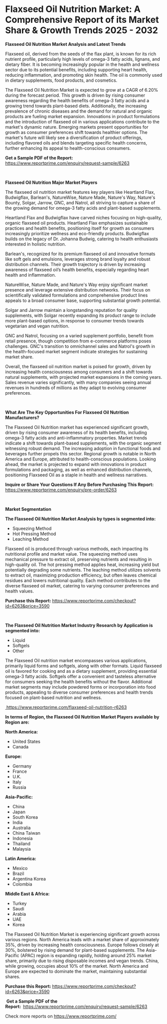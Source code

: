 <p><h1>Flaxseed Oil Nutrition Market: A Comprehensive Report of its Market Share & Growth Trends 2025 - 2032</h1></p><p><strong>Flaxseed Oil Nutrition Market Analysis and Latest Trends</strong></p>
<p><p>Flaxseed oil, derived from the seeds of the flax plant, is known for its rich nutrient profile, particularly high levels of omega-3 fatty acids, lignans, and dietary fiber. It is becoming increasingly popular in the health and wellness sector due to its potential benefits, including supporting heart health, reducing inflammation, and promoting skin health. The oil is commonly used in dietary supplements, food products, and cosmetics.</p><p>The Flaxseed Oil Nutrition Market is expected to grow at a CAGR of 6.20% during the forecast period. This growth is driven by rising consumer awareness regarding the health benefits of omega-3 fatty acids and a growing trend towards plant-based diets. Additionally, the increasing prevalence of chronic diseases and the demand for natural and organic products are fueling market expansion. Innovations in product formulations and the introduction of flaxseed oil in various applications contribute to the market's dynamic nature. Emerging markets present opportunities for growth as consumer preferences shift towards healthier options. The market's future will likely see a diversification of product offerings, including flavored oils and blends targeting specific health concerns, further enhancing its appeal to health-conscious consumers.</p></p>
<p><strong>Get a Sample PDF of the Report:&nbsp;</strong> <a href="https://www.reportprime.com/enquiry/request-sample/6263?utm_campaign=3492&utm_medium=2&utm_source=Github&utm_content=ia&utm_term=19032025&utm_id=flaxseed-oil-nutrition">https://www.reportprime.com/enquiry/request-sample/6263</a></p>
<p>&nbsp;</p>
<p><strong>Flaxseed Oil Nutrition Major Market Players</strong></p>
<p><p>The flaxseed oil nutrition market features key players like Heartland Flax, Budwigflax, Barlean's, NatureWise, Nature Made, Nature's Way, Nature's Bounty, Solgar, Jarrow, GNC, and Natrol, all striving to capture a share of the growing demand for omega-3 fatty acids and plant-based supplements.</p><p>Heartland Flax and Budwigflax have carved niches focusing on high-quality, organic flaxseed oil products. Heartland Flax emphasizes sustainable practices and health benefits, positioning itself for growth as consumers increasingly prioritize wellness and eco-friendly products. Budwigflax builds on the legacy of Dr. Johanna Budwig, catering to health enthusiasts interested in holistic nutrition.</p><p>Barlean's, recognized for its premium flaxseed oil and innovative formats like soft gels and emulsions, leverages strong brand loyalty and robust distribution channels. Their growth trajectory is driven by increasing awareness of flaxseed oil’s health benefits, especially regarding heart health and inflammation.</p><p>NatureWise, Nature Made, and Nature's Way enjoy significant market presence and leverage extensive distribution networks. Their focus on scientifically validated formulations and comprehensive product lines appeals to a broad consumer base, supporting substantial growth potential.</p><p>Solgar and Jarrow maintain a longstanding reputation for quality supplements, with Solgar recently expanding its product range to include more plant-based options, in response to consumer trends towards vegetarian and vegan nutrition.</p><p>GNC and Natrol, focusing on a varied supplement portfolio, benefit from retail presence, though competition from e-commerce platforms poses challenges. GNC's transition to omnichannel sales and Natrol's growth in the health-focused market segment indicate strategies for sustaining market share.</p><p>Overall, the flaxseed oil nutrition market is poised for growth, driven by increasing health consciousness among consumers and a shift towards natural supplements, with projected market expansions in the coming years. Sales revenue varies significantly, with many companies seeing annual revenues in hundreds of millions as they adapt to evolving consumer preferences.</p></p>
<p>&nbsp;</p>
<p><strong>What Are The Key Opportunities For Flaxseed Oil Nutrition Manufacturers?</strong></p>
<p><p>The Flaxseed Oil Nutrition market has experienced significant growth, driven by rising consumer awareness of its health benefits, including omega-3 fatty acids and anti-inflammatory properties. Market trends indicate a shift towards plant-based supplements, with the organic segment witnessing robust demand. The increasing adoption in functional foods and beverages further propels this sector. Regional growth is notable in North America and Europe, attributed to health-conscious populations. Looking ahead, the market is projected to expand with innovations in product formulations and packaging, as well as enhanced distribution channels, positioning Flaxseed Oil as a staple in health and wellness narratives.</p></p>
<p><strong>Inquire or Share Your Questions If Any Before Purchasing This Report:</strong> <a href="https://www.reportprime.com/enquiry/pre-order/6263?utm_campaign=3492&utm_medium=2&utm_source=Github&utm_content=ia&utm_term=19032025&utm_id=flaxseed-oil-nutrition">https://www.reportprime.com/enquiry/pre-order/6263</a></p>
<p>&nbsp;</p>
<p><strong>Market Segmentation</strong></p>
<p><strong>The Flaxseed Oil Nutrition Market Analysis by types is segmented into:</strong></p>
<p><ul><li>Squeezing Method</li><li>Hot Pressing Method</li><li>Leaching Method</li></ul></p>
<p><p>Flaxseed oil is produced through various methods, each impacting its nutritional profile and market value. The squeezing method uses mechanical pressure to extract oil, preserving nutrients and resulting in high-quality oil. The hot pressing method applies heat, increasing yield but potentially degrading some nutrients. The leaching method utilizes solvents to extract oil, maximizing production efficiency, but often leaves chemical residues and lowers nutritional quality. Each method contributes to the diverse flaxseed oil market, catering to varying consumer preferences and health values.</p></p>
<p><strong>Purchase this Report:&nbsp;</strong><a href="https://www.reportprime.com/checkout?id=6263&price=3590&utm_campaign=3492&utm_medium=2&utm_source=Github&utm_content=ia&utm_term=19032025&utm_id=flaxseed-oil-nutrition">https://www.reportprime.com/checkout?id=6263&price=3590</a></p>
<p>&nbsp;</p>
<p><strong>The Flaxseed Oil Nutrition Market Industry Research by Application is segmented into:</strong></p>
<p><ul><li>Liquid</li><li>Softgels</li><li>Other</li></ul></p>
<p><p>The Flaxseed Oil nutrition market encompasses various applications, primarily liquid forms and softgels, along with other formats. Liquid flaxseed oil is favored for cooking and as a dietary supplement, providing essential omega-3 fatty acids. Softgels offer a convenient and tasteless alternative for consumers seeking the health benefits without the flavor. Additional market segments may include powdered forms or incorporation into food products, appealing to diverse consumer preferences and health trends focused on plant-based nutrition and wellness.</p></p>
<p><a href="https://www.reportprime.com/flaxseed-oil-nutrition-r6263?utm_campaign=3492&utm_medium=2&utm_source=Github&utm_content=ia&utm_term=19032025&utm_id=flaxseed-oil-nutrition">&nbsp;https://www.reportprime.com/flaxseed-oil-nutrition-r6263</a></p>
<p><strong>In terms of Region, the Flaxseed Oil Nutrition Market Players available by Region are:</strong></p>
<p>
    <p> <strong> North America: </strong>
        <ul>
            <li>United States</li>
            <li>Canada</li>
        </ul>
        </p> 
    <p> <strong> Europe: </strong>
        <ul>
            <li>Germany</li>
            <li>France</li>
            <li>U.K.</li>
            <li>Italy</li>
            <li>Russia</li>
        </ul>
        </p> 
    <p> <strong> Asia-Pacific: </strong>
        <ul>
            <li>China</li>
            <li>Japan</li>
            <li>South Korea</li>
            <li>India</li>
            <li>Australia</li>
            <li>China Taiwan</li>
            <li>Indonesia</li>
            <li>Thailand</li>
            <li>Malaysia</li>
        </ul>
        </p> 
    <p> <strong> Latin America: </strong>
        <ul>
            <li>Mexico</li>
            <li>Brazil</li>
            <li>Argentina Korea</li>
            <li>Colombia</li>
        </ul>
        </p> 
    <p> <strong> Middle East & Africa: </strong>
        <ul>
            <li>Turkey</li>
            <li>Saudi</li>
            <li>Arabia</li>
            <li>UAE</li>
            <li>Korea</li>
        </ul>
    </p>
    </p>
<p><p>The Flaxseed Oil Nutrition Market is experiencing significant growth across various regions. North America leads with a market share of approximately 35%, driven by increasing health consciousness. Europe follows closely at 30%, bolstered by rising demand for plant-based supplements. The Asia-Pacific (APAC) region is expanding rapidly, holding around 25% market share, primarily due to rising disposable incomes and vegan trends. China, while growing, occupies about 10% of the market. North America and Europe are expected to dominate the market, maintaining substantial shares.</p></p>
<p><strong>Purchase this Report: </strong><a href="https://www.reportprime.com/checkout?id=6263&price=3590&utm_campaign=3492&utm_medium=2&utm_source=Github&utm_content=ia&utm_term=19032025&utm_id=flaxseed-oil-nutrition">https://www.reportprime.com/checkout?id=6263&price=3590</a></p>
<p>&nbsp;<strong>Get a Sample PDF of the Report:&nbsp;&nbsp;</strong><a href="https://www.reportprime.com/enquiry/request-sample/6263?utm_campaign=3492&utm_medium=2&utm_source=Github&utm_content=ia&utm_term=19032025&utm_id=flaxseed-oil-nutrition">https://www.reportprime.com/enquiry/request-sample/6263</a></p>
<p><strong></strong></p>
<p>Check more reports on <a href="https://www.reportprime.com/?utm_campaign=3492&utm_medium=2&utm_source=Github&utm_content=ia&utm_term=19032025&utm_id=flaxseed-oil-nutrition">https://www.reportprime.com/</a></p>